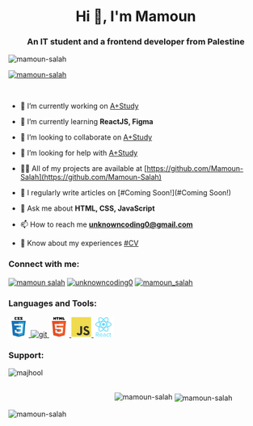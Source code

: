 <h1 align="center">Hi 👋, I'm Mamoun</h1>
<h3 align="center">An IT student and a frontend developer from Palestine</h3>

<p align="left"> <img src="https://komarev.com/ghpvc/?username=mamoun-salah&label=Profile%20views&color=0e75b6&style=flat" alt="mamoun-salah" /> </p>

<p align="left"> <a href="https://github.com/ryo-ma/github-profile-trophy"><img src="https://github-profile-trophy.vercel.app/?username=mamoun-salah" alt="mamoun-salah" /></a> </p>

<p align="left"> <a href="https://twitter.com/" target="blank"><img src="https://img.shields.io/twitter/follow/?logo=twitter&style=for-the-badge" alt="" /></a> </p>

- 🔭 I’m currently working on [A+Study](#)

- 🌱 I’m currently learning **ReactJS, Figma**

- 👯 I’m looking to collaborate on [A+Study](#)

- 🤝 I’m looking for help with [A+Study](#)

- 👨‍💻 All of my projects are available at [https://github.com/Mamoun-Salah](https://github.com/Mamoun-Salah)

- 📝 I regularly write articles on [#Coming Soon!](#Coming Soon!)

- 💬 Ask me about **HTML, CSS, JavaScript**

- 📫 How to reach me **unknowncoding0@gmail.com**

- 📄 Know about my experiences [#CV](#CV)

<h3 align="left">Connect with me:</h3>
<p align="left">
<a href="https://linkedin.com/in/‏mamoun salah‏" target="blank"><img align="center" src="https://raw.githubusercontent.com/rahuldkjain/github-profile-readme-generator/master/src/images/icons/Social/linked-in-alt.svg" alt="‏mamoun salah‏" height="30" width="40" /></a>
<a href="https://www.hackerrank.com/unknowncoding0" target="blank"><img align="center" src="https://raw.githubusercontent.com/rahuldkjain/github-profile-readme-generator/master/src/images/icons/Social/hackerrank.svg" alt="unknowncoding0" height="30" width="40" /></a>
<a href="https://www.leetcode.com/mamoun_salah" target="blank"><img align="center" src="https://raw.githubusercontent.com/rahuldkjain/github-profile-readme-generator/master/src/images/icons/Social/leet-code.svg" alt="mamoun_salah" height="30" width="40" /></a>
</p>

<h3 align="left">Languages and Tools:</h3>
<p align="left"> <a href="https://www.w3schools.com/css/" target="_blank" rel="noreferrer"> <img src="https://raw.githubusercontent.com/devicons/devicon/master/icons/css3/css3-original-wordmark.svg" alt="css3" width="40" height="40"/> </a> <a href="https://git-scm.com/" target="_blank" rel="noreferrer"> <img src="https://www.vectorlogo.zone/logos/git-scm/git-scm-icon.svg" alt="git" width="40" height="40"/> </a> <a href="https://www.w3.org/html/" target="_blank" rel="noreferrer"> <img src="https://raw.githubusercontent.com/devicons/devicon/master/icons/html5/html5-original-wordmark.svg" alt="html5" width="40" height="40"/> </a> <a href="https://developer.mozilla.org/en-US/docs/Web/JavaScript" target="_blank" rel="noreferrer"> <img src="https://raw.githubusercontent.com/devicons/devicon/master/icons/javascript/javascript-original.svg" alt="javascript" width="40" height="40"/> </a> <a href="https://reactjs.org/" target="_blank" rel="noreferrer"> <img src="https://raw.githubusercontent.com/devicons/devicon/master/icons/react/react-original-wordmark.svg" alt="react" width="40" height="40"/> </a> </p>

<h3 align="left">Support:</h3>
<p><a href="https://www.buymeacoffee.com/majhool"> <img align="left" src="https://cdn.buymeacoffee.com/buttons/v2/default-yellow.png" height="50" width="210" alt="majhool" /></a></p><br><br>

<p><img align="left" src="https://github-readme-stats.vercel.app/api/top-langs?username=mamoun-salah&show_icons=true&locale=en&layout=compact" alt="mamoun-salah" /></p>

<p>&nbsp;<img align="center" src="https://github-readme-stats.vercel.app/api?username=mamoun-salah&show_icons=true&locale=en" alt="mamoun-salah" /></p>

<p><img align="center" src="https://github-readme-streak-stats.herokuapp.com/?user=mamoun-salah&" alt="mamoun-salah" /></p>
